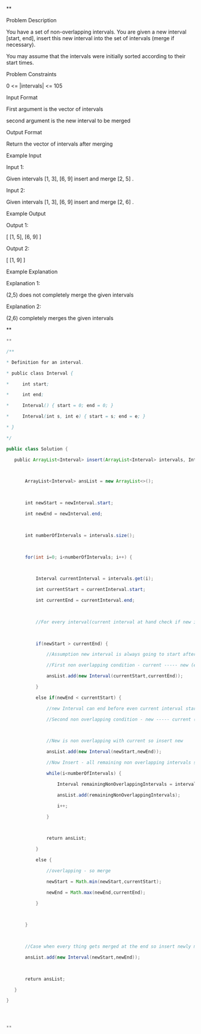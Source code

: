 **

Problem Description

You have a set of non-overlapping intervals. You are given a new interval [start, end], insert this new interval into the set of intervals (merge if necessary).

You may assume that the intervals were initially sorted according to their start times.

  
  
Problem Constraints

0 <= |intervals| <= 105

  
  
Input Format

First argument is the vector of intervals

second argument is the new interval to be merged

  
  
Output Format

Return the vector of intervals after merging

  
  
Example Input

Input 1:

Given intervals [1, 3], [6, 9] insert and merge [2, 5] .

  

Input 2:

Given intervals [1, 3], [6, 9] insert and merge [2, 6] .

  

  
  
Example Output

Output 1:

[ [1, 5], [6, 9] ]

  

Output 2:

[ [1, 9] ]

  

  
  
Example Explanation

Explanation 1:

(2,5) does not completely merge the given intervals

  

Explanation 2:

(2,6) completely merges the given intervals

**

```java
**

/**

* Definition for an interval.

* public class Interval {

*     int start;

*     int end;

*     Interval() { start = 0; end = 0; }

*     Interval(int s, int e) { start = s; end = e; }

* }

*/

public class Solution {

   public ArrayList<Interval> insert(ArrayList<Interval> intervals, Interval newInterval) {

  

       ArrayList<Interval> ansList = new ArrayList<>();

  

       int newStart = newInterval.start;

       int newEnd = newInterval.end; 

  

       int numberOfIntervals = intervals.size();

  

       for(int i=0; i<numberOfIntervals; i++) {

  

           Interval currentInterval = intervals.get(i);

           int currentStart = currentInterval.start;

           int currentEnd = currentInterval.end;

  

           //For every interval(current interval at hand check if new interval is overlapping or not)

  

           if(newStart > currentEnd) {

               //Assumption new interval is always going to start after current interval

               //First non overlapping condition - current ----- new (eg: 10--20 21--22)

               ansList.add(new Interval(currentStart,currentEnd));

           }

           else if(newEnd < currentStart) {

               //new Interval can end before even current interval starts

               //Second non overlapping condition - new ----- current (eg: 10--24 27--30)

  

               //New is non overlapping with current so insert new

               ansList.add(new Interval(newStart,newEnd));

               //Now Insert - all remaining non overlapping intervals starting from current

               while(i<numberOfIntervals) {

                   Interval remainingNonOverlappingIntervals = intervals.get(i);

                   ansList.add(remainingNonOverlappingIntervals);

                   i++;

               }

  

               return ansList;

           }

           else {

               //overlapping - so merge

               newStart = Math.min(newStart,currentStart);

               newEnd = Math.max(newEnd,currentEnd);

           }

  

       }

  

       //Case when every thing gets merged at the end so insert newly merged interval

       ansList.add(new Interval(newStart,newEnd));

  

       return ansList;

   }

}

  


**
```